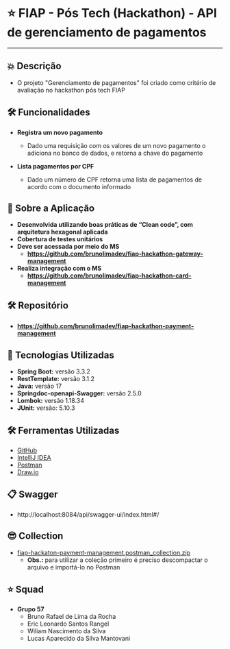 # ⭐ FIAP - Pós Tech (Hackathon) - **API de gerenciamento de pagamentos**

---

## 💥 Descrição
- O projeto "Gerenciamento de pagamentos" foi criado como critério de avaliação no hackathon pós tech FIAP

## 🛠️ Funcionalidades

- **Registra um novo pagamento**
  - Dado uma requisição com os valores de um novo pagamento o adiciona no banco de dados, e retorna a chave do pagamento

- **Lista pagamentos por CPF**
    - Dado um número de CPF retorna uma lista de pagamentos de acordo com o documento informado

## 🚀 Sobre a Aplicação
- **Desenvolvida utilizando boas práticas de “Clean code”, com arquitetura hexagonal aplicada**
- **Cobertura de testes unitários**
- **Deve ser acessada por meio do MS**
  - **https://github.com/brunolimadev/fiap-hackathon-gateway-management**
- **Realiza integração com o MS**
  - **https://github.com/brunolimadev/fiap-hackathon-card-management**

## 🛠️ Repositório
- #### https://github.com/brunolimadev/fiap-hackathon-payment-management

## 🚀 Tecnologias Utilizadas
- **Spring Boot:** versão 3.3.2
- **RestTemplate:** versão 3.1.2
- **Java:** versão 17
- **Springdoc-openapi-Swagger:** versão 2.5.0
- **Lombok:**  versão 1.18.34
- **JUnit:** versão: 5.10.3

## 🛠️ Ferramentas Utilizadas
- [GitHub](https://github.com/)
- [IntelliJ IDEA](https://www.jetbrains.com/idea/)
- [Postman](https://www.postman.com/)
- [Draw.io](https://app.diagrams.net/)

## 📋 Swagger
- http://localhost:8084/api/swagger-ui/index.html#/

## 😎 Collection
- [fiap-hackaton-payment-management.postman_collection.zip](https://github.com/brunolimadev/fiap-hackathon-card-management/blob/d13554927e7c9e7439b213f7d408d8d4d7ac40b5/api-test-files/fiap-hackaton-card-management.postman_collection.zip?raw=true)
  - **Obs.:** para utilizar a coleção primeiro é preciso descompactar o arquivo e importá-lo no Postman

## ⭐ Squad
- **Grupo 57**
  - Bruno Rafael de Lima da Rocha
  - Eric Leonardo Santos Rangel
  - Wiliam Nascimento da Silva
  - Lucas Aparecido da Silva Mantovani